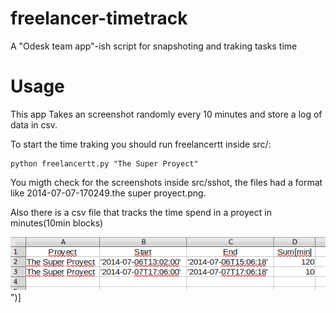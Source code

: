 freelancer-timetrack
====================

A "Odesk team app"-ish script for snapshoting and traking tasks time

Usage
=====

This app Takes an screenshot randomly every 10 minutes and store a log of data in csv. 

To start the time traking you should run freelancertt inside src/:

    python freelancertt.py "The Super Proyect"

You migth check for the screenshots inside src/sshot, the files had a format like 2014-07-07-170249.the super proyect.png.

Also there is a csv file that tracks the time spend in a proyect in minutes(10min blocks)

![Alt text](/csv.png?raw=true "csv example")")]
 

